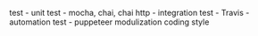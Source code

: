 test
    - unit test
        - mocha, chai, chai http
    - integration test
        - Travis
    - automation test
        - puppeteer
modulization coding style